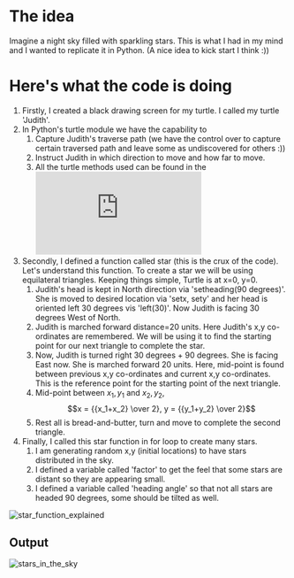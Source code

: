 # The idea

Imagine a night sky filled with sparkling stars. This is what I had in my mind and I wanted to replicate it in Python. (A nice idea to kick start I think :))

# Here's what the code is doing

1. Firstly, I created a black drawing screen for my turtle. I called my turtle 'Judith'. 
2. In Python's turtle module we have the capability to
    1.  Capture Judith's traverse path (we have the control over to capture certain traversed path and leave some as undiscovered for others :))
    2.  Instruct Judith in which direction to move and how far to move.
    3.  All the turtle methods used can be found in the ![documentation](https://docs.python.org/3/library/turtle.html)
4. Secondly, I defined a function called star (this is the crux of the code). Let's understand this function. To create a star we will be using equilateral triangles. Keeping things simple, Turtle is at x=0, y=0.
    1. Judith's head is kept in North direction via 'setheading(90 degrees)'. She is moved to desired location via 'setx, sety' and her head is oriented left 30 degrees vis 'left(30)'. Now Judith is facing 30 degrees West of North.
    2. Judith is marched forward distance=20 units. Here Judith's x,y co-ordinates are remembered. We will be using it to find the starting point for our next triangle to complete the star.
    3. Now, Judith is turned right 30 degrees + 90 degrees. She is facing East now. She is marched forward 20 units. Here, mid-point is found between previous x,y co-ordinates and current x,y co-ordinates. This is the reference point for the starting point of the next triangle.
    4. Mid-point between $x_1,y_1$ and $x_2,y_2$, $$x = {{x_1+x_2} \over 2}, y = {{y_1+y_2} \over 2}$$
    5. Rest all is bread-and-butter, turn and move to complete the second triangle.
6. Finally, I called this star function in for loop to create many stars.
      1. I am generating random x,y (initial locations) to have stars distributed in the sky.
      2. I defined a variable called 'factor' to get the feel that some stars are distant so they are appearing small.
      3. I defined a variable called 'heading angle' so that not all stars are headed 90 degrees, some should be tilted as well.

![star_function_explained](https://github.com/ZaidShamsi/my_python_scripts/assets/103277308/46e6702b-b70f-465b-901b-9f857bdaea04)


## Output

![stars_in_the_sky](https://github.com/ZaidShamsi/my_python_scripts/assets/103277308/58a678e6-129f-42f8-887e-8a4be1d1a1bc)
